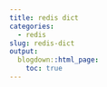 ```yaml
---
title: redis dict
categories:
  - redis
slug: redis-dict
output:
  blogdown::html_page:
    toc: true
---
```

